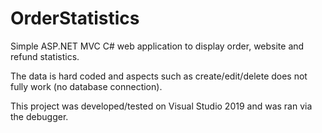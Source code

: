 # OrderStatistics
Simple ASP.NET MVC C# web application to display order, website and refund statistics.

The data is hard coded and aspects such as create/edit/delete does not fully work (no database connection).

This project was developed/tested on Visual Studio 2019 and was ran via the debugger.

